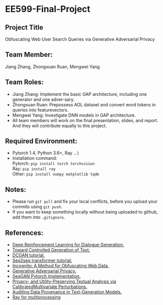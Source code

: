 # EE599-Final-Project
## Project Title
Obfuscating Web User Search Queries via Generative Adversarial Privacy

## Team Member: 
Jiang Zhang, Zhongxuan Ruan, Mengwei Yang

## Team Roles:
* Jiang Zhang:  Implement the basic GAP architecture, including one generator and one adver-sary.
* Zhongxuan Ruan:  Prepossess AOL dataset and convert word tokens in queries into featurevectors.
* Mengwei Yang:  Investigate DNN models in GAP architecture.
* All team members will work on the final presentation, slides, and report.  And they will contribute equally to this project.

## Required Environment:
* Pytorch 1.4, Python 3.6+, Ray ...\
* Installation command:\
Pytorch: `pip install torch torchvision`\
Ray: `pip install ray`\
Other: `pip install numpy matplotlib tqdm`


## Notes:
* Please run `git pull` and fix your local conflicts, before you upload your commits using `git push`.
* If you want to keep something locally without being uploaded to github, add them into `.gitignore`.

## References:
* [Deep Reinforcement Learning for Dialogue Generation.](https://arxiv.org/pdf/1606.01541.pdf)
* [Toward Controlled Generation of Text.](https://arxiv.org/pdf/1703.00955.pdf)
* [DCGAN tutorial.](https://pytorch.org/tutorials/beginner/dcgan_faces_tutorial.html)
* [Seq2seq transformer tutorial.](https://pytorch.org/tutorials/beginner/transformer_tutorial.html)
* [Incognito: A Method for Obfuscating Web Data.](https://research.csiro.au/ng/wp-content/uploads/sites/106/2019/03/Incognito-A-Method-for-Obfuscating-Web-Data_WWW2018_Dali-Kaafar.pdf)
* [Generative Adversarial Privacy.](https://arxiv.org/pdf/1807.05306.pdf)
* [SeqGAN Pytorch Implementation.](https://github.com/ZiJianZhao/SeqGAN-PyTorch)
* [Privacy- and Utility-Preserving Textual Analysis via CalibratedMultivariate Perturbations.](https://dl.acm.org/doi/pdf/10.1145/3336191.3371856)
* [Auditing Data Provenance in Text-Generation Models.](https://arxiv.org/pdf/1811.00513.pdf)
* [Ray for multiprocessing](https://ray.readthedocs.io/en/latest/using-ray-with-pytorch.html)

